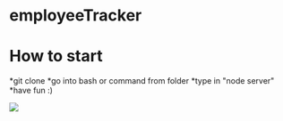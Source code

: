 # employeeTracker

How to start
=============
  *git clone
  *go into bash or command from folder
  *type in "node server"
  *have fun :)


![](employeeTracker.gif)
